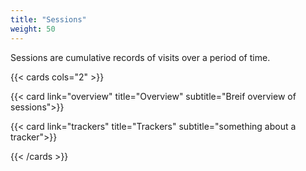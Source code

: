 ```yaml
---
title: "Sessions"
weight: 50
---
```


Sessions are cumulative records of visits over a period of time. 

{{< cards cols="2" >}}

{{< card link="overview"  title="Overview" subtitle="Breif overview of sessions">}}

{{< card link="trackers"  title="Trackers" subtitle="something about a tracker">}}


{{< /cards >}}
